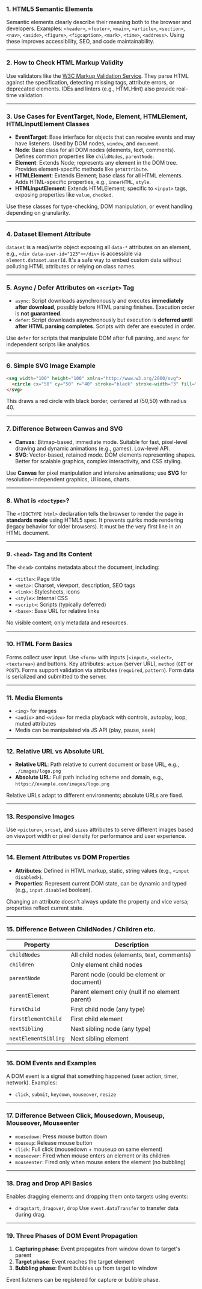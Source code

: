 
### 1. HTML5 Semantic Elements

Semantic elements clearly describe their meaning both to the browser and developers. Examples:
`<header>`, `<footer>`, `<main>`, `<article>`, `<section>`, `<nav>`, `<aside>`, `<figure>`, `<figcaption>`, `<mark>`, `<time>`, `<address>`.
Using these improves accessibility, SEO, and code maintainability.

---

### 2. How to Check HTML Markup Validity

Use validators like the [W3C Markup Validation Service](https://validator.w3.org/). They parse HTML against the specification, detecting missing tags, attribute errors, or deprecated elements. IDEs and linters (e.g., HTMLHint) also provide real-time validation.

---

### 3. Use Cases for EventTarget, Node, Element, HTMLElement, HTMLInputElement Classes

* **EventTarget**: Base interface for objects that can receive events and may have listeners. Used by DOM nodes, `window`, and `document`.
* **Node**: Base class for all DOM nodes (elements, text, comments). Defines common properties like `childNodes`, `parentNode`.
* **Element**: Extends Node; represents any element in the DOM tree. Provides element-specific methods like `getAttribute`.
* **HTMLElement**: Extends Element; base class for all HTML elements. Adds HTML-specific properties, e.g., `innerHTML`, `style`.
* **HTMLInputElement**: Extends HTMLElement; specific to `<input>` tags, exposing properties like `value`, `checked`.

Use these classes for type-checking, DOM manipulation, or event handling depending on granularity.

---

### 4. Dataset Element Attribute

`dataset` is a read/write object exposing all `data-*` attributes on an element, e.g., `<div data-user-id="123"></div>` is accessible via `element.dataset.userId`. It's a safe way to embed custom data without polluting HTML attributes or relying on class names.

---

### 5. Async / Defer Attributes on `<script>` Tag

* `async`: Script downloads asynchronously and executes **immediately after download**, possibly before HTML parsing finishes. Execution order is **not guaranteed**.
* `defer`: Script downloads asynchronously but execution is **deferred until after HTML parsing completes**. Scripts with defer are executed in order.

Use `defer` for scripts that manipulate DOM after full parsing, and `async` for independent scripts like analytics.

---

### 6. Simple SVG Image Example

```html
<svg width="100" height="100" xmlns="http://www.w3.org/2000/svg">
  <circle cx="50" cy="50" r="40" stroke="black" stroke-width="3" fill="red" />
</svg>
```

This draws a red circle with black border, centered at (50,50) with radius 40.

---

### 7. Difference Between Canvas and SVG

* **Canvas**: Bitmap-based, immediate mode. Suitable for fast, pixel-level drawing and dynamic animations (e.g., games). Low-level API.
* **SVG**: Vector-based, retained mode. DOM elements representing shapes. Better for scalable graphics, complex interactivity, and CSS styling.

Use **Canvas** for pixel manipulation and intensive animations; use **SVG** for resolution-independent graphics, UI icons, charts.

---

### 8. What is `<doctype>`?

The `<!DOCTYPE html>` declaration tells the browser to render the page in **standards mode** using HTML5 spec. It prevents quirks mode rendering (legacy behavior for older browsers). It must be the very first line in an HTML document.

---

### 9. `<head>` Tag and Its Content

The `<head>` contains metadata about the document, including:

* `<title>`: Page title
* `<meta>`: Charset, viewport, description, SEO tags
* `<link>`: Stylesheets, icons
* `<style>`: Internal CSS
* `<script>`: Scripts (typically deferred)
* `<base>`: Base URL for relative links

No visible content; only metadata and resources.

---

### 10. HTML Form Basics

Forms collect user input. Use `<form>` with inputs (`<input>`, `<select>`, `<textarea>`) and buttons. Key attributes: `action` (server URL), `method` (`GET` or `POST`). Forms support validation via attributes (`required`, `pattern`). Form data is serialized and submitted to the server.

---

### 11. Media Elements

* `<img>` for images
* `<audio>` and `<video>` for media playback with controls, autoplay, loop, muted attributes
* Media can be manipulated via JS API (play, pause, seek)

---

### 12. Relative URL vs Absolute URL

* **Relative URL**: Path relative to current document or base URL, e.g., `./images/logo.png`
* **Absolute URL**: Full path including scheme and domain, e.g., `https://example.com/images/logo.png`

Relative URLs adapt to different environments; absolute URLs are fixed.

---

### 13. Responsive Images

Use `<picture>`, `srcset`, and `sizes` attributes to serve different images based on viewport width or pixel density for performance and user experience.

---

### 14. Element Attributes vs DOM Properties

* **Attributes**: Defined in HTML markup, static, string values (e.g., `<input disabled>`).
* **Properties**: Represent current DOM state, can be dynamic and typed (e.g., `input.disabled` boolean).

Changing an attribute doesn’t always update the property and vice versa; properties reflect current state.

---

### 15. Difference Between ChildNodes / Children etc.

| Property             | Description                                     |
| -------------------- | ----------------------------------------------- |
| `childNodes`         | All child nodes (elements, text, comments)      |
| `children`           | Only element child nodes                        |
| `parentNode`         | Parent node (could be element or document)      |
| `parentElement`      | Parent element only (null if no element parent) |
| `firstChild`         | First child node (any type)                     |
| `firstElementChild`  | First child element                             |
| `nextSibling`        | Next sibling node (any type)                    |
| `nextElementSibling` | Next sibling element                            |

---

### 16. DOM Events and Examples

A DOM event is a signal that something happened (user action, timer, network). Examples:

* `click`, `submit`, `keydown`, `mouseover`, `resize`

---

### 17. Difference Between Click, Mousedown, Mouseup, Mouseover, Mouseenter

* `mousedown`: Press mouse button down
* `mouseup`: Release mouse button
* `click`: Full click (mousedown + mouseup on same element)
* `mouseover`: Fired when mouse enters an element or its children
* `mouseenter`: Fired only when mouse enters the element (no bubbling)

---

### 18. Drag and Drop API Basics

Enables dragging elements and dropping them onto targets using events:

* `dragstart`, `dragover`, `drop`
  Use `event.dataTransfer` to transfer data during drag.

---

### 19. Three Phases of DOM Event Propagation

1. **Capturing phase**: Event propagates from window down to target's parent
2. **Target phase**: Event reaches the target element
3. **Bubbling phase**: Event bubbles up from target to window

Event listeners can be registered for capture or bubble phase.
